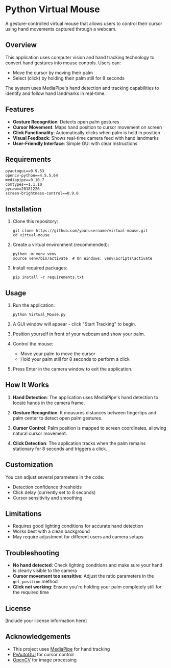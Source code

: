 # Python Virtual Mouse

A gesture-controlled virtual mouse that allows users to control their cursor using hand movements captured through a webcam.

## Overview

This application uses computer vision and hand tracking technology to convert hand gestures into mouse controls. Users can:
- Move the cursor by moving their palm
- Select (click) by holding their palm still for 8 seconds

The system uses MediaPipe's hand detection and tracking capabilities to identify and follow hand landmarks in real-time.

## Features

- **Gesture Recognition**: Detects open palm gestures
- **Cursor Movement**: Maps hand position to cursor movement on screen
- **Click Functionality**: Automatically clicks when palm is held in position
- **Visual Feedback**: Shows real-time camera feed with hand landmarks
- **User-Friendly Interface**: Simple GUI with clear instructions

## Requirements

```
pyautogui==0.9.53
opencv-python==4.5.5.64
mediapipe==0.10.7
comtypes==1.1.10
pycaw==20181226
screen-brightness-control==0.9.0
```

## Installation

1. Clone this repository:
   ```
   git clone https://github.com/yourusername/virtual-mouse.git
   cd virtual-mouse
   ```

2. Create a virtual environment (recommended):
   ```
   python -m venv venv
   source venv/bin/activate  # On Windows: venv\Scripts\activate
   ```

3. Install required packages:
   ```
   pip install -r requirements.txt
   ```

## Usage

1. Run the application:
   ```
   python Virtual_Mouse.py
   ```

2. A GUI window will appear - click "Start Tracking" to begin.

3. Position yourself in front of your webcam and show your palm.

4. Control the mouse:
   - Move your palm to move the cursor
   - Hold your palm still for 8 seconds to perform a click

5. Press Enter in the camera window to exit the application.

## How It Works

1. **Hand Detection**: The application uses MediaPipe's hand detection to locate hands in the camera frame.

2. **Gesture Recognition**: It measures distances between fingertips and palm center to detect open palm gestures.

3. **Cursor Control**: Palm position is mapped to screen coordinates, allowing natural cursor movement.

4. **Click Detection**: The application tracks when the palm remains stationary for 8 seconds and triggers a click.

## Customization

You can adjust several parameters in the code:
- Detection confidence thresholds
- Click delay (currently set to 8 seconds)
- Cursor sensitivity and smoothing

## Limitations

- Requires good lighting conditions for accurate hand detection
- Works best with a clean background
- May require adjustment for different users and camera setups

## Troubleshooting

- **No hand detected**: Check lighting conditions and make sure your hand is clearly visible to the camera
- **Cursor movement too sensitive**: Adjust the ratio parameters in the `get_position` method
- **Click not working**: Ensure you're holding your palm completely still for the required time

## License

[Include your license information here]

## Acknowledgements

- This project uses [MediaPipe](https://github.com/google/mediapipe) for hand tracking
- [PyAutoGUI](https://github.com/asweigart/pyautogui) for cursor control
- [OpenCV](https://opencv.org/) for image processing
